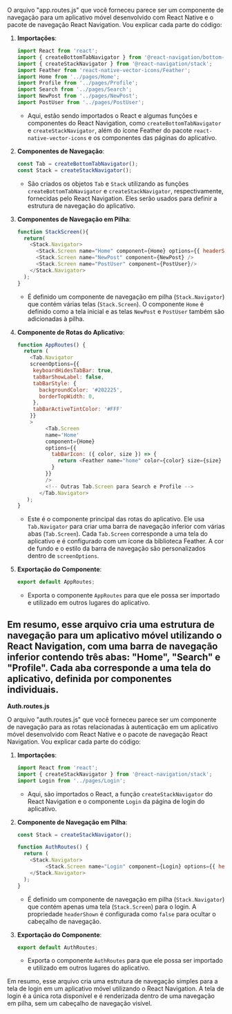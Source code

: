 O arquivo "app.routes.js" que você forneceu parece ser um componente de navegação para um aplicativo móvel desenvolvido com React Native e o pacote de navegação React Navigation. Vou explicar cada parte do código:

1. **Importações**:
   ```javascript
   import React from 'react';
   import { createBottomTabNavigator } from '@react-navigation/bottom-tabs';
   import { createStackNavigator } from '@react-navigation/stack';
   import Feather from 'react-native-vector-icons/Feather';
   import Home from '../pages/Home';
   import Profile from '../pages/Profile';
   import Search from '../pages/Search';
   import NewPost from '../pages/NewPost';
   import PostUser from '../pages/PostUser';
   ```
   - Aqui, estão sendo importados o React e algumas funções e componentes do React Navigation, como `createBottomTabNavigator` e `createStackNavigator`, além do ícone Feather do pacote `react-native-vector-icons` e os componentes das páginas do aplicativo.

2. **Componentes de Navegação**:
   ```javascript
   const Tab = createBottomTabNavigator();
   const Stack = createStackNavigator();
   ```
   - São criados os objetos `Tab` e `Stack` utilizando as funções `createBottomTabNavigator` e `createStackNavigator`, respectivamente, fornecidas pelo React Navigation. Eles serão usados para definir a estrutura de navegação do aplicativo.

3. **Componentes de Navegação em Pilha**:
   ```javascript
   function StackScreen(){
     return(
       <Stack.Navigator>
         <Stack.Screen name="Home" component={Home} options={{ headerShown: false }} />
         <Stack.Screen name="NewPost" component={NewPost} />
         <Stack.Screen name="PostUser" component={PostUser}/>
       </Stack.Navigator>
     );
   }
   ```
   - É definido um componente de navegação em pilha (`Stack.Navigator`) que contém várias telas (`Stack.Screen`). O componente `Home` é definido como a tela inicial e as telas `NewPost` e `PostUser` também são adicionadas à pilha.

4. **Componente de Rotas do Aplicativo**:
   ```javascript
   function AppRoutes() {
     return (
       <Tab.Navigator
       screenOptions={{
        keyboardHidesTabBar: true,
        tabBarShowLabel: false,
        tabBarStyle: {
          backgroundColor: '#202225',
          borderTopWidth: 0,
        },
        tabBarActiveTintColor: '#FFF'
       }}
       >
            <Tab.Screen 
            name='Home' 
            component={Home} 
            options={{
              tabBarIcon: ({ color, size }) => {
                return <Feather name="home" color={color} size={size} />
              }
            }}
            />
            <!-- Outras Tab.Screen para Search e Profile -->
          </Tab.Navigator>
      );
   }
   ```
   - Este é o componente principal das rotas do aplicativo. Ele usa `Tab.Navigator` para criar uma barra de navegação inferior com várias abas (`Tab.Screen`). Cada `Tab.Screen` corresponde a uma tela do aplicativo e é configurado com um ícone da biblioteca Feather. A cor de fundo e o estilo da barra de navegação são personalizados dentro de `screenOptions`.

5. **Exportação do Componente**:
   ```javascript
   export default AppRoutes;
   ```
   - Exporta o componente `AppRoutes` para que ele possa ser importado e utilizado em outros lugares do aplicativo.

Em resumo, esse arquivo cria uma estrutura de navegação para um aplicativo móvel utilizando o React Navigation, com uma barra de navegação inferior contendo três abas: "Home", "Search" e "Profile". Cada aba corresponde a uma tela do aplicativo, definida por componentes individuais.
-------------------------------------------------------------------------------------------------------------------------------------------------------------------------------------------------------------------------------------------------------------
**Auth.routes.js**

O arquivo "auth.routes.js" que você forneceu parece ser um componente de navegação para as rotas relacionadas à autenticação em um aplicativo móvel desenvolvido com React Native e o pacote de navegação React Navigation. Vou explicar cada parte do código:

1. **Importações**:
   ```javascript
   import React from 'react';
   import { createStackNavigator } from '@react-navigation/stack';
   import Login from '../pages/Login';
   ```
   - Aqui, são importados o React, a função `createStackNavigator` do React Navigation e o componente `Login` da página de login do aplicativo.

2. **Componente de Navegação em Pilha**:
   ```javascript
   const Stack = createStackNavigator();
   
   function AuthRoutes() {
     return (
       <Stack.Navigator>
            <Stack.Screen name="Login" component={Login} options={{ headerShown: false }} />
       </Stack.Navigator>
     );
   }
   ```
   - É definido um componente de navegação em pilha (`Stack.Navigator`) que contém apenas uma tela (`Stack.Screen`) para o login. A propriedade `headerShown` é configurada como `false` para ocultar o cabeçalho de navegação.

3. **Exportação do Componente**:
   ```javascript
   export default AuthRoutes;
   ```
   - Exporta o componente `AuthRoutes` para que ele possa ser importado e utilizado em outros lugares do aplicativo.

Em resumo, esse arquivo cria uma estrutura de navegação simples para a tela de login em um aplicativo móvel utilizando o React Navigation. A tela de login é a única rota disponível e é renderizada dentro de uma navegação em pilha, sem um cabeçalho de navegação visível.

